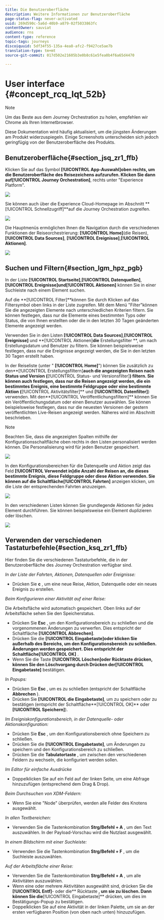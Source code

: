 ```yaml
---
title: Die Benutzeroberfläche
description: Weitere Informationen zur Benutzeroberfläche
page-status-flag: never-activated
uuid: 269d590c-5a6d-40b9-a879-02f5033863fc
contentOwner: sauviat
audience: rns
content-type: reference
topic-tags: journeys
discoiquuid: 5df34f55-135a-4ea8-afc2-f9427ce5ae7b
translation-type: tm+mt
source-git-commit: 017d502e21605b3e0b8c61e5fea0b4f6a65d4470

---
```



# User interface {#concept_rcq_lqt_52b}

>[!NOTE]
>
>Um das Beste aus dem Journey Orchestration zu holen, empfehlen wir Chrome als Ihren Internetbrowser.
>
>Diese Dokumentation wird häufig aktualisiert, um die jüngsten Änderungen am Produkt widerzuspiegeln. Einige Screenshots unterscheiden sich jedoch geringfügig von der Benutzeroberfläche des Produkts.

## Benutzeroberfläche{#section_jsq_zr1_ffb}

Klicken Sie auf das Symbol **[!UICONTROL App-Auswahl]**oben rechts, um die Benutzeroberfläche des Reisezeichens aufzurufen. Klicken Sie dann auf**[!UICONTROL  Journey Orchestration]**, rechts unter &quot;Experience Platform&quot;.

![](../assets/journey1.png)

Sie können auch über die Experience Cloud-Homepage im Abschnitt **[!UICONTROL Schnellzugriff]**auf die Journey Orchestration zugreifen.

![](../assets/journey1bis.png)

Die Hauptmenüs ermöglichen Ihnen die Navigation durch die verschiedenen Funktionen der Reiseorchestrierung: **[!UICONTROL Home]**(die Reisen),**[!UICONTROL  Data Sources]**, **[!UICONTROL Ereignisse]**,**[!UICONTROL  Aktionen]**.

![](../assets/journey2.png)

## Suchen und Filtern{#section_lgm_hpz_pgb}

In der Liste **[!UICONTROL Startseite]**,**[!UICONTROL  Datenquellen]**, **[!UICONTROL Ereignisse]**und**[!UICONTROL  Aktionen]** können Sie in einer Suchleiste nach einem Element suchen.

Auf die **[!UICONTROL Filter]**können Sie durch Klicken auf das Filtersymbol oben links in der Liste zugreifen. Mit dem Menü &quot;Filter&quot;können Sie die angezeigten Elemente nach unterschiedlichen Kriterien filtern. Sie können festlegen, dass nur die Elemente eines bestimmten Typs oder Status, die von Ihnen erstellten oder die in den letzten 30 Tagen geänderten Elemente angezeigt werden.

Verwenden Sie in den Listen **[!UICONTROL Data Sources]**,**[!UICONTROL  Ereignisse]** und **[!UICONTROL Aktionen]**die** Erstellungsfilter **, um nach Erstellungsdatum und Benutzer zu filtern. Sie können beispielsweise festlegen, dass nur die Ereignisse angezeigt werden, die Sie in den letzten 30 Tagen erstellt haben.

In der Reiseliste (unter &quot; **[!UICONTROL Home]**&quot;) können Sie zusätzlich zu den**[!UICONTROL  Erstellungsfiltern]**auch die angezeigten Reisen nach Status und Version (**[!UICONTROL Status- und Versionsfilter]**) filtern. Sie können auch festlegen, dass nur die Reisen angezeigt werden, die ein bestimmtes Ereignis, eine bestimmte Feldgruppe oder eine bestimmte Aktion (**[!UICONTROL  Aktivitätsfilter]** und **[!UICONTROL Datenfilter]**) verwenden. Mit den**[!UICONTROL  Veröffentlichungsfiltern]** können Sie ein Veröffentlichungsdatum oder einen Benutzer auswählen. Sie können beispielsweise festlegen, dass nur die neuesten Versionen der gestern veröffentlichten Live-Reisen angezeigt werden. Näheres wird im Abschnitt [](../building-journeys/using-the-journey-designer.md) beschrieben.

>[!NOTE]
>
>Beachten Sie, dass die angezeigten Spalten mithilfe der Konfigurationsschaltfläche oben rechts in den Listen personalisiert werden können. Die Personalisierung wird für jeden Benutzer gespeichert.

![](../assets/journey74.png)

In den Konfigurationsbereichen für die Datenquelle und Aktion zeigt das Feld **[!UICONTROL Verwendet in]**die Anzahl der Reisen an, die dieses bestimmte Ereignis, diese Feldgruppe oder diese Aktion verwenden. Sie können auf die Schaltfläche**[!UICONTROL  Fahrten]** anzeigen klicken, um die Liste der entsprechenden Fahrten anzuzeigen.

![](../assets/journey3bis.png)

In den verschiedenen Listen können Sie grundlegende Aktionen für jedes Element durchführen. Sie können beispielsweise ein Element duplizieren oder löschen.

![](../assets/journey4.png)

## Verwenden der verschiedenen Tastaturbefehle{#section_ksq_zr1_ffb}

Hier finden Sie die verschiedenen Tastaturbefehle, die in der Benutzeroberfläche des Journey Orchestration verfügbar sind.

_In der Liste der Fahrten, Aktionen, Datenquellen oder Ereignisse:_

* Drücken Sie **c** , um eine neue Reise, Aktion, Datenquelle oder ein neues Ereignis zu erstellen.

_Beim Konfigurieren einer Aktivität auf einer Reise:_

Die Arbeitsfläche wird automatisch gespeichert. Oben links auf der Arbeitsfläche sehen Sie den Speicherstatus.

* Drücken Sie **Esc** , um den Konfigurationsbereich zu schließen und die vorgenommenen Änderungen zu verwerfen. Dies entspricht der Schaltfläche **[!UICONTROL Abbrechen]**.
* Drücken Sie die **[!UICONTROL Eingabetaste]**oder klicken Sie außerhalb des Bereichs, um den Konfigurationsbereich zu schließen. Änderungen werden gespeichert. Dies entspricht der Schaltfläche**[!UICONTROL  OK]** .
* Wenn Sie die Taste **[!UICONTROL Löschen]**oder** Rücktaste **drücken, können Sie den Löschvorgang durch Drücken der**[!UICONTROL  Eingabetaste]** bestätigen.

_In Popups:_

* Drücken Sie **Esc** , um es zu schließen (entspricht der Schaltfläche **Abbrechen** ).
* Drücken Sie **[!UICONTROL die Eingabetaste]**, um zu speichern oder zu bestätigen (entspricht der Schaltfläche**[!UICONTROL  OK]** oder **[!UICONTROL Speichern]**).

_Im Ereigniskonfigurationsbereich, in der Datenquelle- oder Aktionskonfiguration:_

* Drücken Sie **Esc** , um den Konfigurationsbereich ohne Speichern zu schließen.
* Drücken Sie die **[!UICONTROL Eingabetaste]**, um Änderungen zu speichern und den Konfigurationsbereich zu schließen.
* Drücken Sie die **Tabulatortaste** , um zwischen den verschiedenen Feldern zu wechseln, die konfiguriert werden sollen.

_Im Editor für einfache Ausdrücke_

* Doppelklicken Sie auf ein Feld auf der linken Seite, um eine Abfrage hinzuzufügen (entsprechend dem Drag &amp; Drop).

_Beim Durchsuchen von XDM-Feldern:_

* Wenn Sie eine &quot;Node&quot; überprüfen, werden alle Felder des Knotens ausgewählt.

_In allen Textbereichen:_

* Verwenden Sie die Tastenkombination **Strg/Befehl + A** , um den Text auszuwählen. In der Payload-Vorschau wird die Nutzlast ausgewählt.

_In einem Bildschirm mit einer Suchleiste:_

* Verwenden Sie die Tastenkombination **Strg/Befehl + F** , um die Suchleiste auszuwählen.

_Auf der Arbeitsfläche einer Reise:_

* Verwenden Sie die Tastenkombination **Strg/Befehl + A** , um alle Aktivitäten auszuwählen.
* Wenn eine oder mehrere Aktivitäten ausgewählt sind, drücken Sie die **[!UICONTROL Entf]**- oder die** Rücktaste **, um sie zu löschen. Dann können Sie die**[!UICONTROL  Eingabetaste]** drücken, um dies im Bestätigungs-Popup zu bestätigen.
* Doppelklicken Sie auf eine Aktivität in der linken Palette, um sie an der ersten verfügbaren Position (von oben nach unten) hinzuzufügen.
